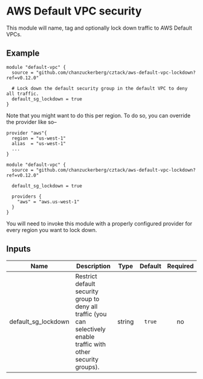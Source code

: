 # AWS Default VPC security

This module will name, tag and optionally lock down traffic to AWS Default VPCs.

## Example

```hcl
module "default-vpc" {
  source = "github.com/chanzuckerberg/cztack/aws-default-vpc-lockdown?ref=v0.12.0"
  
  # Lock down the default security group in the default VPC to deny all traffic.
  default_sg_lockdown = true
}
```

Note that you might want to do this per region. To do so, you can override the provider like so–

```hcl
provider "aws"{
  region = "us-west-1"
  alias  = "us-west-1"
  ...
}

module "default-vpc" {
  source = "github.com/chanzuckerberg/cztack/aws-default-vpc-lockdown?ref=v0.12.0"

  default_sg_lockdown = true

  providers {
    "aws" = "aws.us-west-1"
  }
}
```

You will need to invoke this module with a properly configured provider for every region you want to lock down.

<!-- START -->

## Inputs

| Name | Description | Type | Default | Required |
|------|-------------|:----:|:-----:|:-----:|
| default_sg_lockdown | Restrict default security group to deny all traffic (you can selectively enable traffic with other security groups). | string | `true` | no |

<!-- END -->
